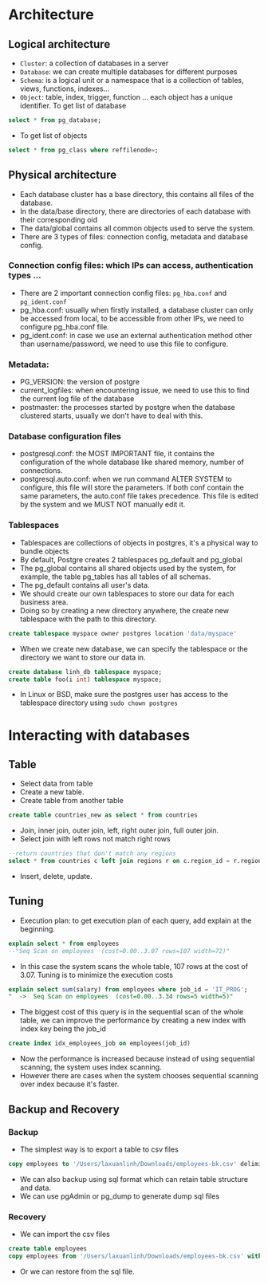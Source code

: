 # Architecture

## Logical architecture
- `Cluster`: a collection of databases in a server
- `Database`: we can create multiple databases for different purposes
- `Schema`: is a logical unit or a namespace that is a collection of tables, views, functions, indexes...
- `Object`: table, index, trigger, function ... each object has a unique identifier. To get list of database
```sql
select * from pg_database;
```
- To get list of objects
```sql
select * from pg_class where reffilenode=;
```

## Physical architecture
- Each database cluster has a base directory, this contains all files of the database.
- In the data/base directory, there are directories of each database with their corresponding oid
- The data/global contains all common objects used to serve the system.
- There are 3 types of files: connection config, metadata and database config.

### Connection config files: which IPs can access, authentication types ...
- There are 2 important connection config files: `pg_hba.conf` and `pg_ident.conf`
- pg_hba.conf: usually when firstly installed, a database cluster can only be accessed from local, to be accessible from other IPs, we need to configure pg_hba.conf file.
- pg_ident.conf: in case we use an external authentication method other than username/password, we need to use this file to configure.

### Metadata: 
- PG_VERSION: the version of postgre
- current_logfiles: when encountering issue, we need to use this to find the current log file of the database
- postmaster: the processes started by postgre when the database clustered starts, usually we don't have to deal with this.
 
### Database configuration files
- postgresql.conf: the MOST IMPORTANT file, it contains the configuration of the whole database like shared memory, number of connections.
- postgresql.auto.conf: when we run command ALTER SYSTEM to configure, this file will store the parameters. If both conf contain the same parameters, the auto.conf file takes precedence. This file is edited by the system and we MUST NOT manually edit it.

### Tablespaces
- Tablespaces are collections of objects in postgres, it's a physical way to bundle objects
- By default, Postgre creates 2 tablespaces pg_default and pg_global
- The pg_global contains all shared objects used by the system, for example, the table pg_tables has all tables of all schemas.
- The pg_default contains all user's data.
- We should create our own tablespaces to store our data for each business area.
- Doing so by creating a new directory anywhere, the create new tablespace with the path to this directory.
```sql
create tablespace myspace owner postgres location 'data/myspace'
```
- When we create new database, we can specify the tablespace or the directory we want to store our data in.
```sql
create database linh_db tablespace myspace;
create table foo(i int) tablespace myspace;
```
- In Linux or BSD, make sure the postgres user has access to the tablespace directory using `sudo chown postgres`

# Interacting with databases

## Table
- Select data from table
- Create a new table.
- Create table from another table
```sql
create table countries_new as select * from countries
```
- Join, inner join, outer join, left, right outer join, full outer join.
- Select join with left rows not match right rows
```sql
--return countries that don't match any regions
select * from countries c left join regions r on c.region_id = r.region_id where r.region_id is null
```
- Insert, delete, update.

## Tuning
- Execution plan: to get execution plan of each query, add explain at the beginning.
```sql 
explain select * from employees
--"Seq Scan on employees  (cost=0.00..3.07 rows=107 width=72)"
```
- In this case the system scans the whole table, 107 rows at the cost of 3.07. Tuning is to minimize the execution costs
```sql
explain select sum(salary) from employees where job_id = 'IT_PROG';
"  ->  Seq Scan on employees  (cost=0.00..3.34 rows=5 width=5)"
```
- The biggest cost of this query is in the sequential scan of the whole table, we can improve the performance by creating a new index with index key being the job_id
```sql
create index idx_employees_job on employees(job_id)
```
- Now the performance is increased because instead of using sequential scanning, the system uses index scanning.
- However there are cases when the system chooses sequential scanning over index because it's faster.

## Backup and Recovery

### Backup
- The simplest way is to export a table to csv files 
```sql
copy employees to '/Users/laxuanlinh/Downloads/employees-bk.csv' delimiter ',' csv header;
```
- We can also backup using sql format which can retain table structure and data.
- We can use pgAdmin or pg_dump to generate dump sql files

### Recovery
- We can import the csv files
```sql
create table employees
copy employees from '/Users/laxuanlinh/Downloads/employees-bk.csv' with (format csv)
```
- Or we can restore from the sql file.